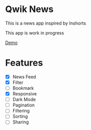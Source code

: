 # Qwik News

This is a news app inspired by Inshorts

This app is work in progress

[Demo](https://qwiknews.netlify.app/)

# Features

- [x] News Feed
- [x] Filter
- [ ] Bookmark
- [x] Responsive
- [ ] Dark Mode
- [ ] Pagination
- [ ] Filtering
- [ ] Sorting
- [ ] Sharing
